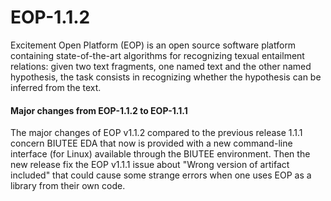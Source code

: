 EOP-1.1.2
=========

Excitement Open Platform (EOP) is an open source software platform containing state-of-the-art algorithms for recognizing texual entailment relations: given two text fragments, one named text and the other named hypothesis, the task consists in recognizing whether the hypothesis can be inferred from the text.


#### Major changes from EOP-1.1.2 to EOP-1.1.1

The major changes of EOP v1.1.2 compared to the previous release 1.1.1 concern BIUTEE EDA that now is provided with a new command-line interface (for Linux) available through the BIUTEE environment. Then the new release fix the EOP v1.1.1 issue about "Wrong version of artifact included" that could cause some strange errors when one uses EOP as a library from their own code.
